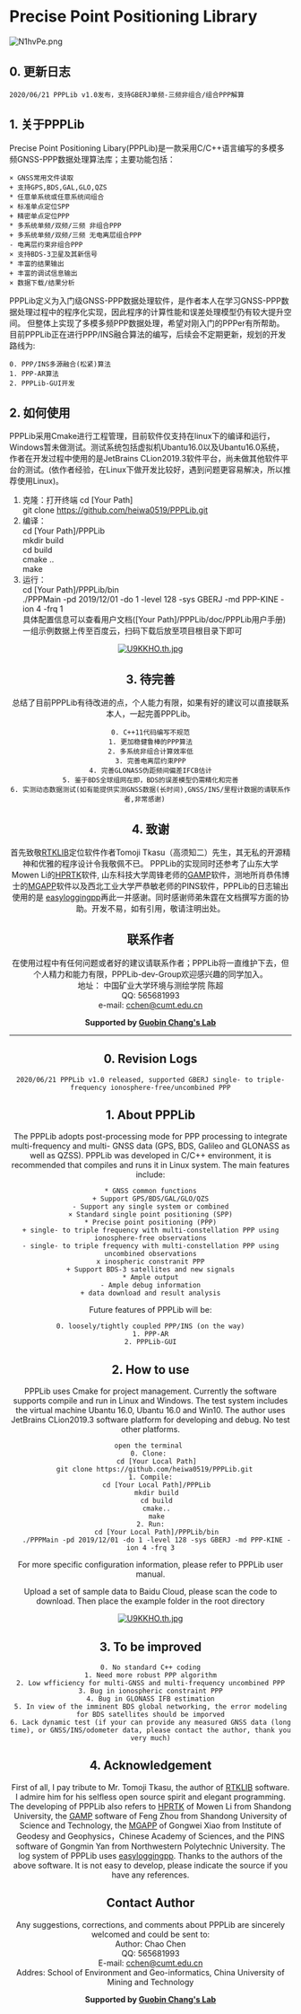 # Precise Point Positioning Library
![N1hvPe.png](https://s1.ax1x.com/2020/06/21/N1hvPe.png)
## 0. 更新日志
    2020/06/21 PPPLib v1.0发布，支持GBERJ单频-三频非组合/组合PPP解算

## 1. 关于PPPLib
Precise Point Positioning Libary(PPPLib)是一款采用C/C++语言编写的多模多频GNSS-PPP数据处理算法库；主要功能包括：
	
	× GNSS常用文件读取
	+ 支持GPS,BDS,GAL,GLO,QZS
	* 任意单系统或任意系统间组合
	× 标准单点定位SPP
	+ 精密单点定位PPP
	* 多系统单频/双频/三频 非组合PPP
	+ 多系统单频/双频/三频 无电离层组合PPP
	- 电离层约束非组合PPP
	× 支持BDS-3卫星及其新信号
	* 丰富的结果输出
	+ 丰富的调试信息输出 
    × 数据下载/结果分析
PPPLib定义为入门级GNSS-PPP数据处理软件，是作者本人在学习GNSS-PPP数据处理过程中的程序化实现，因此程序的计算性能和误差处理模型仍有较大提升空间。
但整体上实现了多模多频PPP数据处理，希望对刚入门的PPPer有所帮助。目前PPPLib正在进行PPP/INS融合算法的编写，后续会不定期更新，规划的开发路线为:	
    
    0. PPP/INS多源融合(松紧)算法
    1. PPP-AR算法
    2. PPPLib-GUI开发
    
## 2. 如何使用
PPPLib采用Cmake进行工程管理，目前软件仅支持在linux下的编译和运行，Windows暂未做测试。测试系统包括虚拟机Ubantu16.0以及Ubantu16.0系统，
作者在开发过程中使用的是JetBrains CLion2019.3软件平台，尚未做其他软件平台的测试。(依作者经验，在Linux下做开发比较好，遇到问题更容易解决，所以推荐使用Linux)。
1. 克隆：打开终端 
    cd [Your Path] \
    git clone https://github.com/heiwa0519/PPPLib.git
2. 编译： \
    cd [Your Path]/PPPLib \
    mkdir build \
    cd build \
    cmake .. \
    make 
3. 运行： \
    cd [Your Path]/PPPLib/bin \
    ./PPPMain -pd 2019/12/01 -do 1 -level 128 -sys GBERJ -md PPP-KINE -ion 4 -frq 1   \
    具体配置信息可以查看用户文档([Your Path]/PPPLib/doc/PPPLib用户手册) 
一组示例数据上传至百度云，扫码下载后放至项目根目录下即可

[<div align=center>![U9KKHO.th.jpg](https://s1.ax1x.com/2020/07/05/U9KKHO.th.jpg)](https://imgchr.com/i/U9KKHO)

## 3. 待完善
总结了目前PPPLib有待改进的点，个人能力有限，如果有好的建议可以直接联系本人，一起完善PPPLib。 
    
    0. C++11代码编写不规范
    1. 更加稳健鲁棒的PPP算法
    2. 多系统非组合计算效率低
    3. 完善电离层约束PPP
    4. 完善GLONASS伪距频间偏差IFCB估计
    5. 鉴于BDS全球组网在即，BDS的误差模型仍需精化和完善
    6. 实测动态数据测试(如有能提供实测GNSS数据(长时间),GNSS/INS/里程计数据的请联系作者,非常感谢)   
        
## 4. 致谢
首先致敬[RTKLIB](https://github.com/tomojitakasu/RTKLIB/tree/rtklib_2.4.3)定位软件作者Tomoji Tkasu（高须知二）先生，其无私的开源精神和优雅的程序设计令我敬佩不已。
PPPLib的实现同时还参考了山东大学Mowen Li的[HPRTK](https://github.com/Bemo12)软件,
山东科技大学周锋老师的[GAMP](https://link.springer.com/article/10.1007/s10291-018-0699-9)软件，测地所肖恭伟博士的[MGAPP](https://github.com/XiaoGongWei/MG_APP)软件以及西北工业大学严恭敏老师的PINS软件，PPPLib的日志输出使用的是
[easyloggingpp](https://github.com/amrayn/easyloggingpp)再此一并感谢。同时感谢师弟朱霆在文档撰写方面的协助。开发不易，如有引用，敬请注明出处。 

## 联系作者
在使用过程中有任何问题或者好的建议请联系作者；PPPLib将一直维护下去，但个人精力和能力有限，PPPLib-dev-Group欢迎感兴趣的同学加入。\
地址： 中国矿业大学环境与测绘学院 陈超 \
QQ: 565681993 \
e-mail: cchen@cumt.edu.cn

**Supported by [Guobin Chang's Lab](https://www.researchgate.net/lab/Guobin-Chang-Lab)**

****************************************************************
## 0. Revision Logs
    2020/06/21 PPPLib v1.0 released, supported GBERJ single- to triple- frequency ionosphere-free/uncombined PPP
    

## 1. About PPPLib
The PPPLib adopts post-processing mode for PPP processing to integrate multi-frequency and multi-
GNSS data (GPS, BDS, Galileo and GLONASS as well as QZSS). PPPLib was developed in C/C++
environment, it is recommended that compiles and runs it in Linux system. The main features include:
    
    * GNSS common functions
    + Support GPS/BDS/GAL/GLO/QZS
    - Support any single system or combined
    × Standard single point positioning (SPP)
    * Precise point positioning (PPP)
    + single- to triple frequency with multi-constellation PPP using ionosphere-free observations
    - single- to triple frequency with multi-constellation PPP using uncombined observations
    x inospheric constranit PPP
    + Support BDS-3 satellites and new signals
    * Ample output
    - Ample debug information
    + data download and result analysis

Future features of PPPLib will be:
    
    0. loosely/tightly coupled PPP/INS (on the way)
    1. PPP-AR
    2. PPPLib-GUI
 
## 2. How to use
PPPLib uses Cmake for project management. Currently the software supports compile and run in Linux and Windows. 
The test system includes the virtual machine Ubantu 16.0, Ubantu 16.0 and Win10. The author uses JetBrains CLion2019.3 software platform for developing and debug. No test other platforms.
    
    open the terminal 
    0. Clone: 
       cd [Your Local Path]
       git clone https://github.com/heiwa0519/PPPLib.git 
    1. Compile:
       cd [Your Local Path]/PPPLib
       mkdir build
       cd build
       cmake..
       make
    2. Run:
       cd [Your Local Path]/PPPLib/bin
       ./PPPMain -pd 2019/12/01 -do 1 -level 128 -sys GBERJ -md PPP-KINE -ion 4 -frq 3
For more specific configuration information, please refer to PPPLib user manual.     

Upload a set of sample data to Baidu Cloud, please scan the code to download. Then place the example folder in the root directory

[<div align=center>![U9KKHO.th.jpg](https://s1.ax1x.com/2020/07/05/U9KKHO.th.jpg)](https://imgchr.com/i/U9KKHO)


## 3. To be improved
    
    0. No standard C++ coding
    1. Need more robust PPP algorithm
    2. Low wfficiency for multi-GNSS and multi-frequency uncombined PPP
    3. Bug in ionospheric constraint PPP
    4. Bug in GLONASS IFB estimation
    5. In view of the imminent BDS global networking, the error modeling for BDS satellites should be imporved
    6. Lack dynamic test (if your can provide any measured GNSS data (long time), or GNSS/INS/odometer data, please contact the author, thank you very much)

## 4. Acknowledgement
First of all, I pay tribute to Mr. Tomoji Tkasu, the author of [RTKLIB](https://github.com/tomojitakasu/RTKLIB/tree/rtklib_2.4.3) software. I admire him for his selfless
open source spirit and elegant programming. The developing of PPPLib also refers to [HPRTK](https://github.com/Bemo12) of Mowen Li from Shandong University,
the [GAMP](https://link.springer.com/article/10.1007/s10291-018-0699-9) software of Feng Zhou from Shandong University of Science and Technology,
the [MGAPP](https://github.com/XiaoGongWei/MG_APP) of Gongwei Xiao from Institute of Geodesy and Geophysics，Chinese Academy of Sciences, and the
PINS software of Gongmin Yan from Northwestern Polytechnic University. The log system of PPPLib uses [easyloggingpp](https://github.com/amrayn/easyloggingpp).
Thanks to the authors of the above software. It is not easy to develop, please indicate the source if you have any references.

## Contact Author
Any suggestions, corrections, and comments about PPPLib are sincerely welcomed and could be sent to: \
Author: Chao Chen \
QQ: 565681993 \
E-mail: cchen@cumt.edu.cn \
Addres: School of Environment and Geo-informatics, China University of Mining and Technology

**Supported by [Guobin Chang's Lab](https://www.researchgate.net/lab/Guobin-Chang-Lab)**   
       
    


